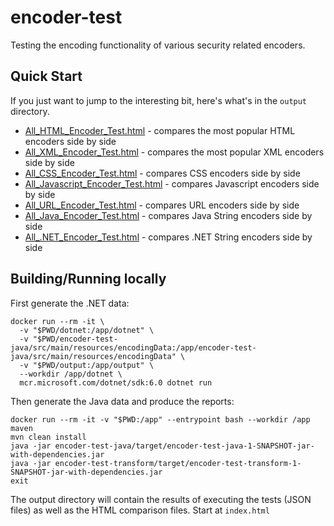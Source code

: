 # encoder-test
Testing the encoding functionality of various security related encoders.

## Quick Start
If you just want to jump to the interesting bit, here's what's in the `output` directory.
* [All_HTML_Encoder_Test.html](http://htmlpreview.github.io/?https://github.com/dledmonds/encoder-test/blob/master/output/All_HTML_Encoder_Test.html) - compares the most popular HTML encoders side by side
* [All_XML_Encoder_Test.html](http://htmlpreview.github.io/?https://github.com/dledmonds/encoder-test/blob/master/output/All_XML_Encoder_Test.html) - compares the most popular XML encoders side by side
* [All_CSS_Encoder_Test.html](http://htmlpreview.github.io/?https://github.com/dledmonds/encoder-test/blob/master/output/All_CSS_Encoder_Test.html) - compares CSS encoders side by side
* [All_Javascript_Encoder_Test.html](http://htmlpreview.github.io/?https://github.com/dledmonds/encoder-test/blob/master/output/All_Javascript_Encoder_Test.html) - compares Javascript encoders side by side
* [All_URL_Encoder_Test.html](http://htmlpreview.github.io/?https://github.com/dledmonds/encoder-test/blob/master/output/All_URL_Encoder_Test.html) - compares URL encoders side by side
* [All_Java_Encoder_Test.html](http://htmlpreview.github.io/?https://github.com/dledmonds/encoder-test/blob/master/output/All_Java_Encoder_Test.html) - compares Java String encoders side by side
* [All_.NET_Encoder_Test.html](http://htmlpreview.github.io/?https://github.com/dledmonds/encoder-test/blob/master/output/All_.NET_Encoder_Test.html) - compares .NET String encoders side by side

## Building/Running locally

First generate the .NET data:
```
docker run --rm -it \
  -v "$PWD/dotnet:/app/dotnet" \
  -v "$PWD/encoder-test-java/src/main/resources/encodingData:/app/encoder-test-java/src/main/resources/encodingData" \
  -v "$PWD/output:/app/output" \
  --workdir /app/dotnet \
  mcr.microsoft.com/dotnet/sdk:6.0 dotnet run
```

Then generate the Java data and produce the reports:
```
docker run --rm -it -v "$PWD:/app" --entrypoint bash --workdir /app maven
mvn clean install
java -jar encoder-test-java/target/encoder-test-java-1-SNAPSHOT-jar-with-dependencies.jar
java -jar encoder-test-transform/target/encoder-test-transform-1-SNAPSHOT-jar-with-dependencies.jar
exit
```

The output directory will contain the results of executing the tests (JSON files) as well as the HTML comparison files. Start at `index.html`
